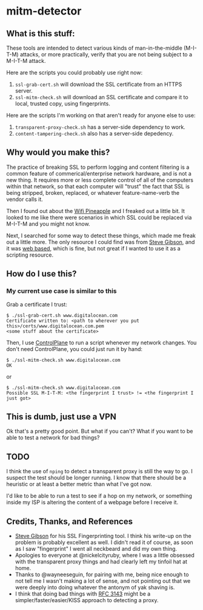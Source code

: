# mitm-detector

## What is this stuff:

These tools are intended to detect various kinds of man-in-the-middle (M-I-T-M) attacks, or more practically, verify that you are not being subject to a M-I-T-M attack.

Here are the scripts you could probably use right now:

1. `ssl-grab-cert.sh` will download the SSL certificate from an HTTPS server.
1. `ssl-mitm-check.sh` will download an SSL certificate and compare it to local, trusted copy, using fingerprints.

Here are the scripts I'm working on that aren't ready for anyone else to use:

1. `transparent-proxy-check.sh` has a server-side dependency to work.
1. `content-tampering-check.sh` also has a server-side depedency.

## Why would you make this?

The practice of breaking SSL to perform logging and content filtering is a common feature of commerical/enterprise network hardware, and is not a new thing.  It requires more or less complete control of all of the computers within that network, so that each computer will "trust" the fact that SSL is being stripped, broken, replaced, or whatever feature-name-verb the vendor calls it.

Then I found out about the [Wifi Pineapple](https://wifipineapple.com) and I freaked out a little bit.  It looked to me like there were scenarios in which SSL could be replaced via M-I-T-M and you might not know.

Next, I searched for some way to detect these things, which made me freak out a little more.  The only resource I could find was from [Steve Gibson](https://www.grc.com), and it was [web based](https://www.grc.com/fingerprints.htm), which is fine, but not great if I wanted to use it as a scripting resource.

## How do I use this?

### My current use case is similar to this

Grab a certificate I trust:

    $ ./ssl-grab-cert.sh www.digitalocean.com
    Certificate written to: <path to wherever you put this>/certs/www.digitalocean.com.pem
    <some stuff about the certificate>

Then, I use [ControlPlane](http://www.controlplaneapp.com) to run a script whenever my network changes.  You don't need ControlPlane, you could just run it by hand:

    $ ./ssl-mitm-check.sh www.digitalocean.com
    OK

or    

    $ ./ssl-mitm-check.sh www.digitalocean.com
    Possible SSL M-I-T-M: <the fingerprint I trust> != <the fingerprint I just got>


## This is dumb, just use a VPN

Ok that's a pretty good point.  But what if you can't?  What if you want to be able to test a network for bad things?

## TODO

I think the use of `nping` to detect a transparent proxy is still the way to go.  I suspect the test should be longer running.  I know that there should be a heuristic or at least a better metric than what I've got now.

I'd like to be able to run a test to see if a hop on my network, or something inside my ISP is altering the content of a webpage before I receive it.


## Credits, Thanks, and References

* [Steve Gibson](https://www.grc.com) for his SSL Fingerprinting tool.  I think his write-up on the problem is probably excellent as well.  I didn't read it of course, as soon as I saw "fingerprint" I went all neckbeard and did my own thing.
* Apologies to everyone at @nickelcityruby, where I was a little obsessed with the transparent proxy things and had clearly left my tinfoil hat at home.
* Thanks to @wayneeseguin, for pairing with me, being nice enough to not tell me I wasn't making a lot of sense, and not pointing out that we were deeply into doing whatever the antonym of yak shaving is.
* I think that doing bad things with [RFC 3143](http://tools.ietf.org/html/rfc3143) might be a simpler/faster/easier/KISS approach to detecting a proxy.


